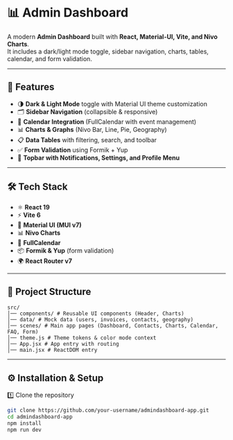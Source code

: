 # 📊 Admin Dashboard

A modern **Admin Dashboard** built with **React, Material-UI, Vite, and Nivo Charts**.  
It includes a dark/light mode toggle, sidebar navigation, charts, tables, calendar, and form validation.

---

## 🚀 Features

- 🌗 **Dark & Light Mode** toggle with Material UI theme customization
- 🗂️ **Sidebar Navigation** (collapsible & responsive)
- 📅 **Calendar Integration** (FullCalendar with event management)
- 📊 **Charts & Graphs** (Nivo Bar, Line, Pie, Geography)
- 📋 **Data Tables** with filtering, search, and toolbar
- ✅ **Form Validation** using Formik + Yup
- 🔔 **Topbar with Notifications, Settings, and Profile Menu**

---

## 🛠️ Tech Stack

- ⚛️ **React 19**
- ⚡ **Vite 6**
- 🎨 **Material UI (MUI v7)**
- 📊 **Nivo Charts**
- 📅 **FullCalendar**
- 📦 **Formik & Yup** (form validation)
- 🌍 **React Router v7**

---

## 📂 Project Structure

```plaintext
src/
│── components/ # Reusable UI components (Header, Charts)
│── data/ # Mock data (users, invoices, contacts, geography)
│── scenes/ # Main app pages (Dashboard, Contacts, Charts, Calendar, FAQ, Form)
│── theme.js # Theme tokens & color mode context
│── App.jsx # App entry with routing
│── main.jsx # ReactDOM entry
```

---

## ⚙️ Installation & Setup

1️⃣ Clone the repository

```bash
git clone https://github.com/your-username/admindashboard-app.git
cd admindashboard-app
npm install
npm run dev
```
